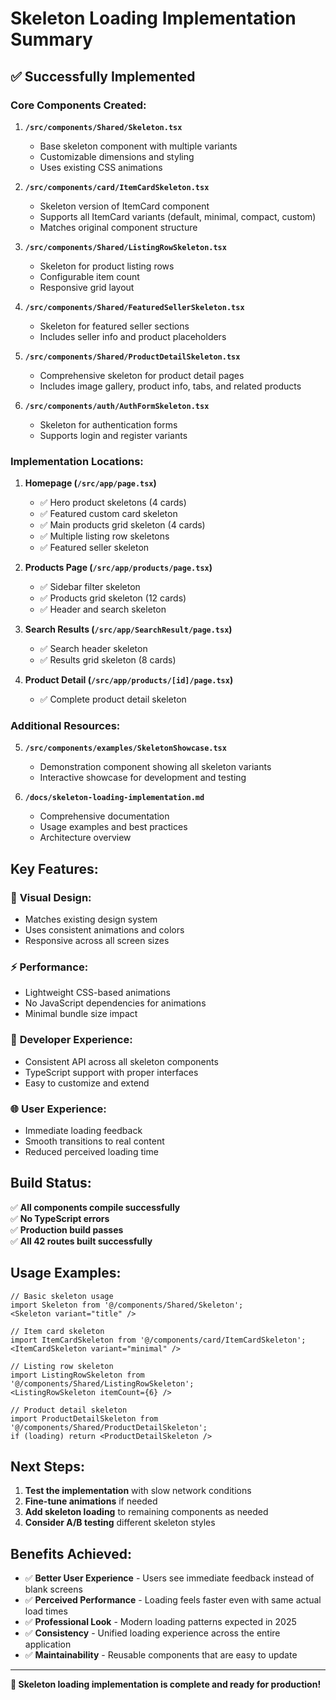 # Skeleton Loading Implementation Summary

## ✅ **Successfully Implemented**

### **Core Components Created:**

1. **`/src/components/Shared/Skeleton.tsx`**
   - Base skeleton component with multiple variants
   - Customizable dimensions and styling
   - Uses existing CSS animations

2. **`/src/components/card/ItemCardSkeleton.tsx`**
   - Skeleton version of ItemCard component
   - Supports all ItemCard variants (default, minimal, compact, custom)
   - Matches original component structure

3. **`/src/components/Shared/ListingRowSkeleton.tsx`**
   - Skeleton for product listing rows
   - Configurable item count
   - Responsive grid layout

4. **`/src/components/Shared/FeaturedSellerSkeleton.tsx`**
   - Skeleton for featured seller sections
   - Includes seller info and product placeholders

5. **`/src/components/Shared/ProductDetailSkeleton.tsx`**
   - Comprehensive skeleton for product detail pages
   - Includes image gallery, product info, tabs, and related products

6. **`/src/components/auth/AuthFormSkeleton.tsx`**
   - Skeleton for authentication forms
   - Supports login and register variants

### **Implementation Locations:**

1. **Homepage (`/src/app/page.tsx`)**
   - ✅ Hero product skeletons (4 cards)
   - ✅ Featured custom card skeleton
   - ✅ Main products grid skeleton (4 cards)
   - ✅ Multiple listing row skeletons
   - ✅ Featured seller skeleton

2. **Products Page (`/src/app/products/page.tsx`)**
   - ✅ Sidebar filter skeleton
   - ✅ Products grid skeleton (12 cards)
   - ✅ Header and search skeleton

3. **Search Results (`/src/app/SearchResult/page.tsx`)**
   - ✅ Search header skeleton
   - ✅ Results grid skeleton (8 cards)

4. **Product Detail (`/src/app/products/[id]/page.tsx`)**
   - ✅ Complete product detail skeleton

### **Additional Resources:**

5. **`/src/components/examples/SkeletonShowcase.tsx`**
   - Demonstration component showing all skeleton variants
   - Interactive showcase for development and testing

6. **`/docs/skeleton-loading-implementation.md`**
   - Comprehensive documentation
   - Usage examples and best practices
   - Architecture overview

## **Key Features:**

### 🎨 **Visual Design:**
- Matches existing design system
- Uses consistent animations and colors
- Responsive across all screen sizes

### ⚡ **Performance:**
- Lightweight CSS-based animations
- No JavaScript dependencies for animations
- Minimal bundle size impact

### 🔧 **Developer Experience:**
- Consistent API across all skeleton components
- TypeScript support with proper interfaces
- Easy to customize and extend

### 🌐 **User Experience:**
- Immediate loading feedback
- Smooth transitions to real content
- Reduced perceived loading time

## **Build Status:**
✅ **All components compile successfully**  
✅ **No TypeScript errors**  
✅ **Production build passes**  
✅ **All 42 routes built successfully**

## **Usage Examples:**

```tsx
// Basic skeleton usage
import Skeleton from '@/components/Shared/Skeleton';
<Skeleton variant="title" />

// Item card skeleton
import ItemCardSkeleton from '@/components/card/ItemCardSkeleton';
<ItemCardSkeleton variant="minimal" />

// Listing row skeleton
import ListingRowSkeleton from '@/components/Shared/ListingRowSkeleton';
<ListingRowSkeleton itemCount={6} />

// Product detail skeleton
import ProductDetailSkeleton from '@/components/Shared/ProductDetailSkeleton';
if (loading) return <ProductDetailSkeleton />
```

## **Next Steps:**

1. **Test the implementation** with slow network conditions
2. **Fine-tune animations** if needed
3. **Add skeleton loading** to remaining components as needed
4. **Consider A/B testing** different skeleton styles

## **Benefits Achieved:**

- ✅ **Better User Experience** - Users see immediate feedback instead of blank screens
- ✅ **Perceived Performance** - Loading feels faster even with same actual load times
- ✅ **Professional Look** - Modern loading patterns expected in 2025
- ✅ **Consistency** - Unified loading experience across the entire application
- ✅ **Maintainability** - Reusable components that are easy to update

---

**🎉 Skeleton loading implementation is complete and ready for production!**
